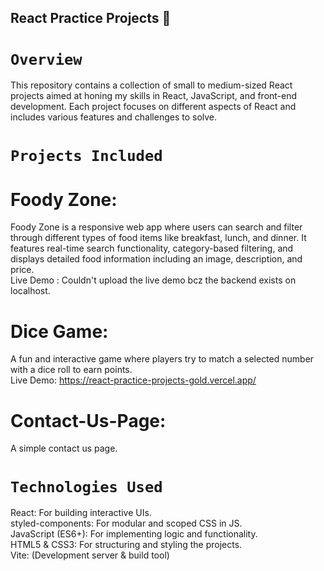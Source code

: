 ## React Practice Projects 🚀
# `Overview`
This repository contains a collection of small to medium-sized React projects aimed at honing my skills in React, JavaScript, and front-end development. 
Each project focuses on different aspects of React and includes various features and challenges to solve. 

# `Projects Included`
# Foody Zone:
Foody Zone is a responsive web app where users can search and filter through different types of food items like breakfast, lunch, and dinner. 
It features real-time search functionality, category-based filtering, and displays detailed food information including an image, description, and price.<br>
Live Demo : Couldn't upload the live demo bcz the backend exists on localhost.

# Dice Game: 
A fun and interactive game where players try to match a selected number with a dice roll to earn points.<br>
Live Demo: https://react-practice-projects-gold.vercel.app/

# Contact-Us-Page:
A simple contact us page.

# `Technologies Used`
React: For building interactive UIs.<br>
styled-components: For modular and scoped CSS in JS.<br>
JavaScript (ES6+): For implementing logic and functionality.<br>
HTML5 & CSS3: For structuring and styling the projects.<br>
Vite: (Development server & build tool) 
